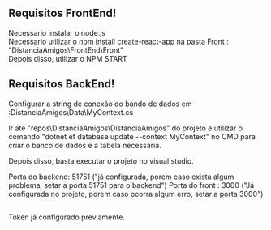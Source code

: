 ## Requisitos FrontEnd!

Necessario instalar o node.js<br>
Necessario utilizar o npm install create-react-app na pasta Front : "DistanciaAmigos\FrontEnd\Front"<BR>
Depois disso, utilizar o NPM START
  
 ## Requisitos BackEnd!
 Configurar a string de conexão do bando de dados em :DistanciaAmigos\Data\MyContext.cs
 
 Ir até "repos\DistanciaAmigos\DistanciaAmigos" do projeto e utilizar o comando "dotnet ef database update --context MyContext" no CMD para criar o banco de dados
 e a tabela necessaria.
 
 Depois disso, basta executar o projeto no visual studio.
 
 Porta do backend: 51751 ("já configurada, porem caso exista algum problema, setar a porta 51751 para o backend")
 Porta do front : 3000 ("Já configurada no projeto, porem caso ocorra algum erro, setar a porta 3000")
 ##
 Token já configurado previamente.


